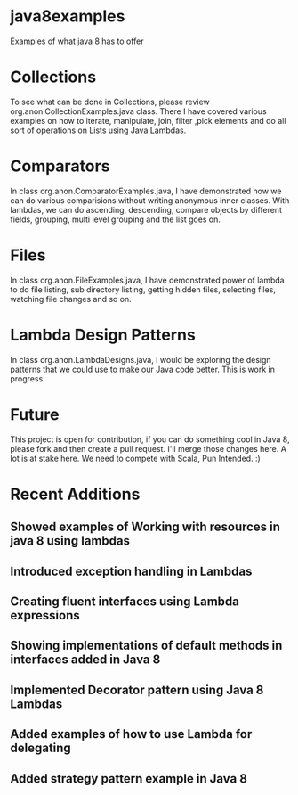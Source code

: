 # java8examples
Examples of what java 8 has to offer

# Collections
To see what can be done in Collections, please review org.anon.CollectionExamples.java class. There I have covered various examples on how to iterate, manipulate, join, filter ,pick elements and do all sort of operations on Lists using Java Lambdas.

# Comparators
In class org.anon.ComparatorExamples.java, I have demonstrated how we can do various comparisions without writing anonymous inner classes. With lambdas, we can do ascending, descending, compare objects by different fields, grouping, multi level grouping and the list goes on.

# Files
In class org.anon.FileExamples.java, I have demonstrated power of lambda to do file listing, sub directory listing, getting hidden files, selecting files, watching file changes and so on.

# Lambda Design Patterns
In class org.anon.LambdaDesigns.java, I would be exploring the design patterns that we could use to make our Java code better. This is work in progress.

# Future
This project is open for contribution, if you can do something cool in Java 8, please fork and then create a pull request. I'll merge those changes here. A lot is at stake here. We need to compete with Scala, Pun Intended. :)

# Recent Additions

## Showed examples of Working with resources in java 8 using lambdas

## Introduced exception handling in Lambdas

## Creating fluent interfaces using Lambda expressions

## Showing implementations of default methods in interfaces added in Java 8

## Implemented Decorator pattern using Java 8 Lambdas

## Added examples of how to use Lambda for delegating

## Added strategy pattern example in Java 8